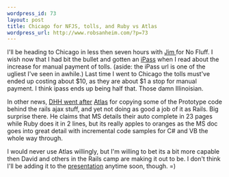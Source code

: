 ```yaml
--- 
wordpress_id: 73
layout: post
title: Chicago for NFJS, tolls, and Ruby vs Atlas
wordpress_url: http://www.robsanheim.com/?p=73
---
```

I'll be heading to Chicago in less then seven hours with <a href="http://www.jameshalberg.com">Jim </a>for No Fluff.  I wish now that I had bit the bullet and gotten an <a href="http://www.illinoistollway.com/pls/portal/url/PAGE/ISTHA/IPASSINFORMATIONPAGE/TAB34537/TAB34553">iPass</a> when I read about the increase for manual payment of tolls. (aside: the iPass url is one of the ugliest I've seen in awhile.)   Last time I went to Chicago the tolls must've ended up costing about $10, as they are about $1 a stop for manual payment.  I think ipass ends up being half that.  Those damn Illinoisian.

In other news, <a href="http://www.loudthinking.com/arc/000511.html">DHH went after</a> <a href="http://beta.asp.net/default.aspx?tabindex=7&tabid=47">Atlas</a> for copying some of the Prototype code behind the rails ajax stuff, and yet not doing as good a job of it as Rails.  Big surprise there.  He claims that MS details their auto complete in 23 pages while Ruby does it in 2 lines, but its really apples to oranges as the MS doc goes into great detail with incremental code samples for C# and VB the whole way through.  

I would never use Atlas willingly, but I'm willing to bet its a bit more capable then David and others in the Rails camp are making it out to be.  I don't think I'll be adding it to the <a href="http://www.robsanheim.com/Ajax">presentation</a> anytime soon, though. =)
